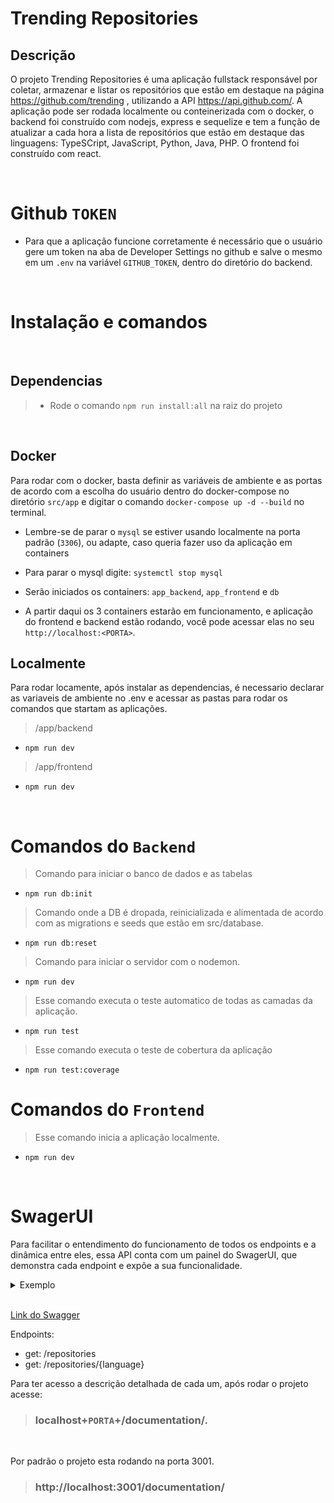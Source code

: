# Trending Repositories

## Descrição

O projeto Trending Repositories é uma aplicação fullstack responsável por coletar, armazenar e listar os repositórios que estão em destaque na página https://github.com/trending , utilizando a API https://api.github.com/.
A aplicação pode ser rodada localmente ou conteinerizada com o docker, o backend foi construído com nodejs, express e sequelize e tem a função de atualizar a cada hora a lista de repositórios que estão em destaque das linguagens: TypeSCript, JavaScript, Python, Java, PHP. O frontend foi construído com react.


<br>

# Github `TOKEN`

- Para que a aplicação funcione corretamente é necessário que o usuário gere um token na aba de Developer Settings no github e salve o mesmo em um `.env` na variável `GITHUB_TOKEN`, dentro do diretório do backend.

<br>


# Instalação e comandos

<br>

## Dependencias

> -   Rode o comando `npm run install:all` na raiz do projeto

<br>

## Docker

Para rodar com o docker, basta definir as variáveis de ambiente e as portas de acordo com a escolha do usuário dentro do docker-compose no diretório `src/app` e digitar o comando `docker-compose up -d --build` no terminal.

-   Lembre-se de parar o `mysql` se estiver usando localmente na porta padrão (`3306`), ou adapte, caso queria fazer uso da aplicação em containers
-   Para parar o mysql digite: `systemctl stop mysql`

-   Serão iniciados os containers: `app_backend`, `app_frontend` e `db`  

-   A partir daqui os 3 containers estarão em funcionamento, e aplicação do frontend e backend estão rodando, você pode acessar elas no seu `http://localhost:<PORTA>`.

## Localmente

Para rodar locamente, após instalar as dependencias, é necessario declarar as variaveis de ambiente no .env e acessar as pastas para rodar os comandos que startam as aplicações.


> /app/backend

 - `npm run dev`


> /app/frontend

-  `npm run dev`




<br>

# Comandos do `Backend` 


> Comando para iniciar o banco de dados e as tabelas

- `npm run db:init`

 > Comando onde a DB é dropada, reinicializada e alimentada de acordo com as migrations e seeds que estão em src/database.

- `npm run db:reset`

>  Comando para iniciar o servidor com o nodemon.

-  `npm run dev`

> Esse comando executa o teste automatico de todas as camadas da aplicação.

-  `npm run test`

>  Esse comando executa o teste de cobertura da aplicação

 - `npm run test:coverage`


# Comandos do `Frontend`

>  Esse comando inicia a aplicação localmente.
 
- `npm run dev`


<br>

# SwagerUI

Para facilitar o entendimento do funcionamento de todos os endpoints e a dinâmica entre eles, essa API conta com um painel do SwagerUI, que demonstra cada endpoint e expõe a sua funcionalidade.


 
 <details>
  <summary>Exemplo</summary>
  <img src="./assets/swagger.png" alt="Descrição da imagem">
</details>

<br>

<a href="https://swagger.io/">Link do Swagger</a>

Endpoints:

-   get: /repositories
-   get: /repositories/{language}

Para ter acesso a descrição detalhada de cada um, após rodar o projeto acesse:
<br>

> ### localhost+`PORTA`+/documentation/.

 <br>

Por padrão o projeto esta rodando na porta 3001.

> ### http://localhost:3001/documentation/

